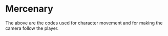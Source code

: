 # Mercenary
The above are the codes used for character movement and for making the camera follow the player.
